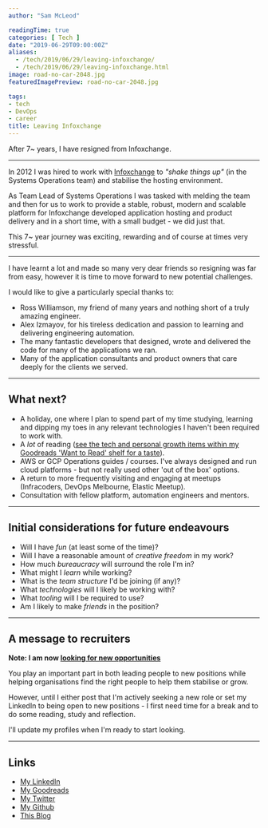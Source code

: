 ```yaml
---
author: "Sam McLeod"

readingTime: true
categories: [ Tech ]
date: "2019-06-29T09:00:00Z"
aliases:
  - /tech/2019/06/29/leaving-infoxchange/
  - /tech/2019/06/29/leaving-infoxchange.html
image: road-no-car-2048.jpg
featuredImagePreview: road-no-car-2048.jpg

tags:
- tech
- DevOps
- career
title: Leaving Infoxchange
---
```


After 7~ years, I have resigned from Infoxchange.

---

In 2012 I was hired to work with [Infoxchange](https://www.infoxchange.org) to _"shake things up"_ (in the Systems Operations team) and stabilise the hosting environment.

As Team Lead of Systems Operations I was tasked with melding the team and then for us to work to provide a stable, robust, modern and scalable platform
for Infoxchange developed application hosting and product delivery and in a short time, with a small budget - we did just that.

This 7~ year journey was exciting, rewarding and of course at times very stressful.

---

I have learnt a lot and made so many very dear friends so resigning was far from easy, however it is time to move forward to new potential challenges.

I would like to give a particularly special thanks to:

- Ross Williamson, my friend of many years and nothing short of a truly amazing engineer.
- Alex Izmayov, for his tireless dedication and passion to learning and delivering engineering automation.
- The many fantastic developers that designed, wrote and delivered the code for many of the applications we ran.
- Many of the application consultants and product owners that care deeply for the clients we served.

---

## What next?

- A holiday, one where I plan to spend part of my time studying, learning and dipping my toes in any relevant technologies
I haven't been required to work with.
- A _lot_ of reading ([see the tech and personal growth items within my Goodreads 'Want to Read' shelf for a taste](https://www.goodreads.com/review/list/5836466-sam?order=d&shelf=to-read&sort=date_added)).
- AWS or GCP Operations guides / courses. I've always designed and run cloud platforms - but not really used other 'out of the box' options.
- A return to more frequently visiting and engaging at meetups (Infracoders, DevOps Melbourne, Elastic Meetup).
- Consultation with fellow platform, automation engineers and mentors.

---

## Initial considerations for future endeavours

- Will I have _fun_ (at least some of the time)?
- Will I have a reasonable amount of _creative freedom_ in my work?
- How much _bureaucracy_ will surround the role I'm in?
- What might I _learn_ while working?
- What is the _team structure_ I'd be joining (if any)?
- What _technologies_ will I likely be working with?
- What _tooling_ will I be required to use?
- Am I likely to make _friends_ in the position?

---

## A message to recruiters

**Note: I am now [looking for new opportunities](https://smcleod.net/tech/2019/08/06/new-opportunities.html)**

You play an important part in both leading people to new positions while helping organisations find the right people to help them stabilise or grow.

However, until I either post that I'm actively seeking a new role or set my LinkedIn to being open to new positions -
I first need time for a break and to do some reading, study and reflection.

I'll update my profiles when I'm ready to start looking.

---

## Links

- [My LinkedIn](https://www.linkedin.com/in/sammcj/)
- [My Goodreads](https://www.goodreads.com/review/list/5836466-sam?order=d&shelf=to-read&sort=date_added)
- [My Twitter](https://twitter.com/s_mcleod)
- [My Github](https://github.com/sammcj)
- [This Blog](https://smcleod.net)
